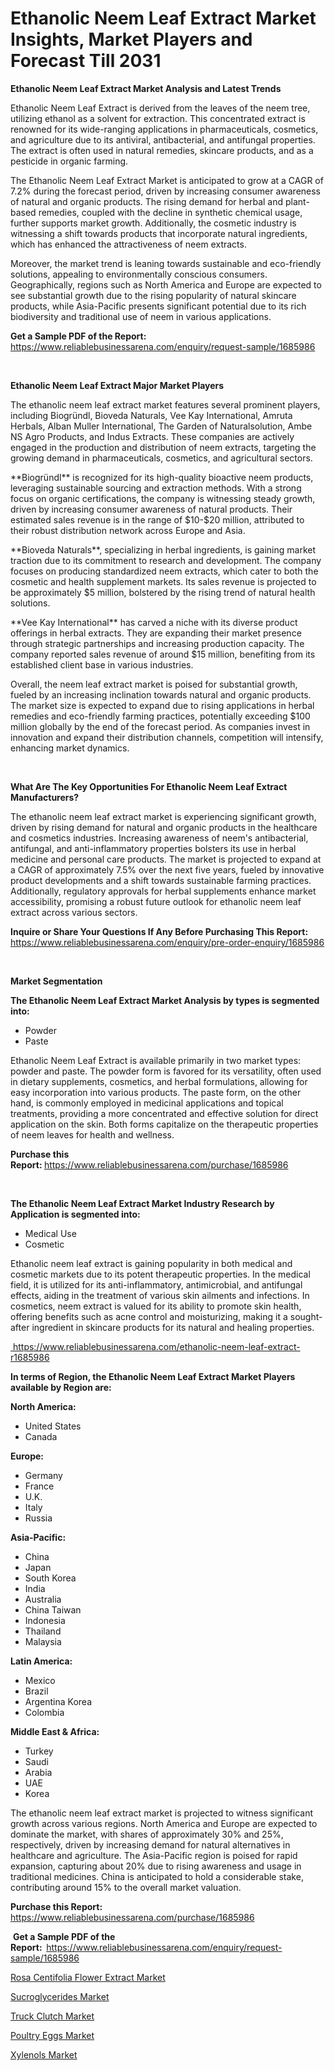 <p><h1>Ethanolic Neem Leaf Extract Market Insights, Market Players and Forecast Till 2031</h1></p><p><strong>Ethanolic Neem Leaf Extract Market Analysis and Latest Trends</strong></p>
<p><p>Ethanolic Neem Leaf Extract is derived from the leaves of the neem tree, utilizing ethanol as a solvent for extraction. This concentrated extract is renowned for its wide-ranging applications in pharmaceuticals, cosmetics, and agriculture due to its antiviral, antibacterial, and antifungal properties. The extract is often used in natural remedies, skincare products, and as a pesticide in organic farming.</p><p>The Ethanolic Neem Leaf Extract Market is anticipated to grow at a CAGR of 7.2% during the forecast period, driven by increasing consumer awareness of natural and organic products. The rising demand for herbal and plant-based remedies, coupled with the decline in synthetic chemical usage, further supports market growth. Additionally, the cosmetic industry is witnessing a shift towards products that incorporate natural ingredients, which has enhanced the attractiveness of neem extracts.</p><p>Moreover, the market trend is leaning towards sustainable and eco-friendly solutions, appealing to environmentally conscious consumers. Geographically, regions such as North America and Europe are expected to see substantial growth due to the rising popularity of natural skincare products, while Asia-Pacific presents significant potential due to its rich biodiversity and traditional use of neem in various applications.</p></p>
<p><strong>Get a Sample PDF of the Report:&nbsp;</strong> <a href="https://www.reliablebusinessarena.com/enquiry/request-sample/1685986?utm_campaign=1278&utm_medium=2&utm_source=Github&utm_content=ia&utm_term=06102024&utm_id=ethanolic-neem-leaf-extract">https://www.reliablebusinessarena.com/enquiry/request-sample/1685986</a></p>
<p>&nbsp;</p>
<p><strong>Ethanolic Neem Leaf Extract Major Market Players</strong></p>
<p><p>The ethanolic neem leaf extract market features several prominent players, including Biogründl, Bioveda Naturals, Vee Kay International, Amruta Herbals, Alban Muller International, The Garden of Naturalsolution, Ambe NS Agro Products, and Indus Extracts. These companies are actively engaged in the production and distribution of neem extracts, targeting the growing demand in pharmaceuticals, cosmetics, and agricultural sectors.</p><p>**Biogründl** is recognized for its high-quality bioactive neem products, leveraging sustainable sourcing and extraction methods. With a strong focus on organic certifications, the company is witnessing steady growth, driven by increasing consumer awareness of natural products. Their estimated sales revenue is in the range of $10-$20 million, attributed to their robust distribution network across Europe and Asia.</p><p>**Bioveda Naturals**, specializing in herbal ingredients, is gaining market traction due to its commitment to research and development. The company focuses on producing standardized neem extracts, which cater to both the cosmetic and health supplement markets. Its sales revenue is projected to be approximately $5 million, bolstered by the rising trend of natural health solutions.</p><p>**Vee Kay International** has carved a niche with its diverse product offerings in herbal extracts. They are expanding their market presence through strategic partnerships and increasing production capacity. The company reported sales revenue of around $15 million, benefiting from its established client base in various industries.</p><p>Overall, the neem leaf extract market is poised for substantial growth, fueled by an increasing inclination towards natural and organic products. The market size is expected to expand due to rising applications in herbal remedies and eco-friendly farming practices, potentially exceeding $100 million globally by the end of the forecast period. As companies invest in innovation and expand their distribution channels, competition will intensify, enhancing market dynamics.</p></p>
<p>&nbsp;</p>
<p><strong>What Are The Key Opportunities For Ethanolic Neem Leaf Extract Manufacturers?</strong></p>
<p><p>The ethanolic neem leaf extract market is experiencing significant growth, driven by rising demand for natural and organic products in the healthcare and cosmetics industries. Increasing awareness of neem's antibacterial, antifungal, and anti-inflammatory properties bolsters its use in herbal medicine and personal care products. The market is projected to expand at a CAGR of approximately 7.5% over the next five years, fueled by innovative product developments and a shift towards sustainable farming practices. Additionally, regulatory approvals for herbal supplements enhance market accessibility, promising a robust future outlook for ethanolic neem leaf extract across various sectors.</p></p>
<p><strong>Inquire or Share Your Questions If Any Before Purchasing This Report:</strong> <a href="https://www.reliablebusinessarena.com/enquiry/pre-order-enquiry/1685986?utm_campaign=1278&utm_medium=2&utm_source=Github&utm_content=ia&utm_term=06102024&utm_id=ethanolic-neem-leaf-extract">https://www.reliablebusinessarena.com/enquiry/pre-order-enquiry/1685986</a></p>
<p>&nbsp;</p>
<p><strong>Market Segmentation</strong></p>
<p><strong>The Ethanolic Neem Leaf Extract Market Analysis by types is segmented into:</strong></p>
<p><ul><li>Powder</li><li>Paste</li></ul></p>
<p><p>Ethanolic Neem Leaf Extract is available primarily in two market types: powder and paste. The powder form is favored for its versatility, often used in dietary supplements, cosmetics, and herbal formulations, allowing for easy incorporation into various products. The paste form, on the other hand, is commonly employed in medicinal applications and topical treatments, providing a more concentrated and effective solution for direct application on the skin. Both forms capitalize on the therapeutic properties of neem leaves for health and wellness.</p></p>
<p><strong>Purchase this Report:&nbsp;</strong><a href="https://www.reliablebusinessarena.com/purchase/1685986?utm_campaign=1278&utm_medium=2&utm_source=Github&utm_content=ia&utm_term=06102024&utm_id=ethanolic-neem-leaf-extract">https://www.reliablebusinessarena.com/purchase/1685986</a></p>
<p>&nbsp;</p>
<p><strong>The Ethanolic Neem Leaf Extract Market Industry Research by Application is segmented into:</strong></p>
<p><ul><li>Medical Use</li><li>Cosmetic</li></ul></p>
<p><p>Ethanolic neem leaf extract is gaining popularity in both medical and cosmetic markets due to its potent therapeutic properties. In the medical field, it is utilized for its anti-inflammatory, antimicrobial, and antifungal effects, aiding in the treatment of various skin ailments and infections. In cosmetics, neem extract is valued for its ability to promote skin health, offering benefits such as acne control and moisturizing, making it a sought-after ingredient in skincare products for its natural and healing properties.</p></p>
<p><a href="https://www.reliablebusinessarena.com/ethanolic-neem-leaf-extract-r1685986?utm_campaign=1278&utm_medium=2&utm_source=Github&utm_content=ia&utm_term=06102024&utm_id=ethanolic-neem-leaf-extract">&nbsp;https://www.reliablebusinessarena.com/ethanolic-neem-leaf-extract-r1685986</a></p>
<p><strong>In terms of Region, the Ethanolic Neem Leaf Extract Market Players available by Region are:</strong></p>
<p>
    <p> <strong> North America: </strong>
        <ul>
            <li>United States</li>
            <li>Canada</li>
        </ul>
        </p> 
    <p> <strong> Europe: </strong>
        <ul>
            <li>Germany</li>
            <li>France</li>
            <li>U.K.</li>
            <li>Italy</li>
            <li>Russia</li>
        </ul>
        </p> 
    <p> <strong> Asia-Pacific: </strong>
        <ul>
            <li>China</li>
            <li>Japan</li>
            <li>South Korea</li>
            <li>India</li>
            <li>Australia</li>
            <li>China Taiwan</li>
            <li>Indonesia</li>
            <li>Thailand</li>
            <li>Malaysia</li>
        </ul>
        </p> 
    <p> <strong> Latin America: </strong>
        <ul>
            <li>Mexico</li>
            <li>Brazil</li>
            <li>Argentina Korea</li>
            <li>Colombia</li>
        </ul>
        </p> 
    <p> <strong> Middle East & Africa: </strong>
        <ul>
            <li>Turkey</li>
            <li>Saudi</li>
            <li>Arabia</li>
            <li>UAE</li>
            <li>Korea</li>
        </ul>
    </p>
    </p>
<p><p>The ethanolic neem leaf extract market is projected to witness significant growth across various regions. North America and Europe are expected to dominate the market, with shares of approximately 30% and 25%, respectively, driven by increasing demand for natural alternatives in healthcare and agriculture. The Asia-Pacific region is poised for rapid expansion, capturing about 20% due to rising awareness and usage in traditional medicines. China is anticipated to hold a considerable stake, contributing around 15% to the overall market valuation.</p></p>
<p><strong>Purchase this Report: </strong><a href="https://www.reliablebusinessarena.com/purchase/1685986?utm_campaign=1278&utm_medium=2&utm_source=Github&utm_content=ia&utm_term=06102024&utm_id=ethanolic-neem-leaf-extract">https://www.reliablebusinessarena.com/purchase/1685986</a></p>
<p>&nbsp;<strong>Get a Sample PDF of the Report:&nbsp;&nbsp;</strong><a href="https://www.reliablebusinessarena.com/enquiry/request-sample/1685986?utm_campaign=1278&utm_medium=2&utm_source=Github&utm_content=ia&utm_term=06102024&utm_id=ethanolic-neem-leaf-extract">https://www.reliablebusinessarena.com/enquiry/request-sample/1685986</a></p>
<p><strong></strong></p>
<p><p><a href="https://github.com/indrystar/Market-Research-Report-List-5/blob/main/rosa-centifolia-flower-extract-market.md?utm_campaign=1278&utm_medium=2&utm_source=Github&utm_content=ia&utm_term=06102024&utm_id=ethanolic-neem-leaf-extract">Rosa Centifolia Flower Extract Market</a></p><p><a href="https://www.linkedin.com/pulse/global-sucroglycerides-market-landscape-future-trends-strategic-mmdge?utm_campaign=1278&utm_medium=2&utm_source=Github&utm_content=ia&utm_term=06102024&utm_id=ethanolic-neem-leaf-extract">Sucroglycerides Market</a></p><p><a href="https://www.linkedin.com/pulse/decoding-truck-clutch-industry-dynamics-strategic-51awe?utm_campaign=1278&utm_medium=2&utm_source=Github&utm_content=ia&utm_term=06102024&utm_id=ethanolic-neem-leaf-extract">Truck Clutch Market</a></p><p><a href="https://www.linkedin.com/pulse/opportunities-challenges-poultry-eggs-market-strategic-insights-iecoe?utm_campaign=1278&utm_medium=2&utm_source=Github&utm_content=ia&utm_term=06102024&utm_id=ethanolic-neem-leaf-extract">Poultry Eggs Market</a></p><p><a href="https://www.linkedin.com/pulse/xylenols-industry-sector-market-dynamics-future-scenarios-fzhge?utm_campaign=1278&utm_medium=2&utm_source=Github&utm_content=ia&utm_term=06102024&utm_id=ethanolic-neem-leaf-extract">Xylenols Market</a></p></p>
